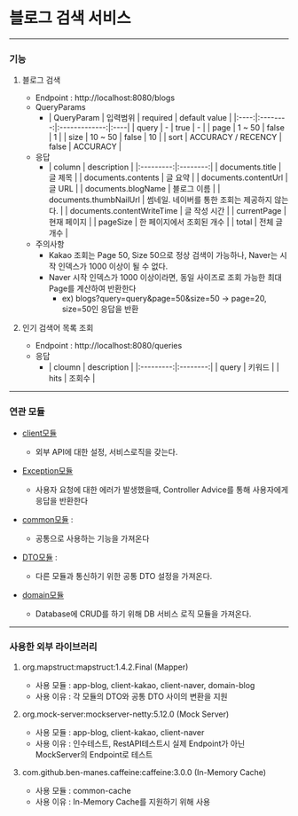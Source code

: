 # 블로그 검색 서비스

---

### 기능
1. 블로그 검색
    - Endpoint : http://localhost:8080/blogs
    - QueryParams
        - | QueryParam | 입력범위 | required | default value |
                    |:----:|:--------:|:-------------:|:----|
          | query      |  -   |    true     |       -       |
          | page          |  1 ~ 50  |    false     |       1       |
          | size          |  10 ~ 50  |    false     |       10       |
          | sort          |  ACCURACY / RECENCY  |    false     |       ACCURACY       |
    - 응답
        - |  column     | description |
                  |:---------:|:--------:|
          | documents.title        |   글 제목    |
          | documents.contents        |   글 요약    |
          | documents.contentUrl        |   글 URL    |
          | documents.blogName        |   블로그 이름    |
          | documents.thumbNailUrl        |  썸네일. 네이버를 통한 조회는 제공하지 않는다.    |
          | documents.contentWriteTime        |  글 작성 시간    |
          | currentPage        |  현재 페이지    |
          | pageSize        |  한 페이지에서 조회된 개수    |
          | total        |  전체 글 개수    |
    - 주의사항
        - Kakao 조회는 Page 50, Size 50으로 정상 검색이 가능하나, Naver는 시작 인덱스가 1000 이상이 될 수 없다.
        - Naver 시작 인덱스가 1000 이상이라면, 동일 사이즈로 조회 가능한 최대 Page를 계산하여 반환한다
            - ex) blogs?query=query&page=50&size=50   -> page=20, size=50인 응답을 반환

2. 인기 검색어 목록 조회
    - Endpoint : http://localhost:8080/queries
    - 응답
        - | cloumn | description |
                 |:---------:|:--------:|
          | query  |   키워드    |
          | hits      |   조회수    |

---
### 연관 모듈
- [client모듈](https://github.com/jhsong2580/subject/blob/main/client/README.md)
    - 외부 API에 대한 설정, 서비스로직을 갖는다.
- [Exception모듈](https://github.com/jhsong2580/subject/blob/main/exception-core/README.md)
    - 사용자 요청에 대한 에러가 발생했을때, Controller Advice를 통해 사용자에게 응답을 반환한다

- [common모듈](https://github.com/jhsong2580/subject/blob/main/common/README.md) :
    - 공통으로 사용하는 기능을 가져온다

- [DTO모듈](https://github.com/jhsong2580/subject/blob/main/core-dto/README.md) :
    - 다른 모듈과 통신하기 위한 공통 DTO 설정을 가져온다.

- [domain모듈](https://github.com/jhsong2580/subject/blob/main/domain-blog/README.md)
    - Database에 CRUD를 하기 위해 DB 서비스 로직 모듈을 가져온다.

---
### 사용한 외부 라이브러리
1. org.mapstruct:mapstruct:1.4.2.Final (Mapper)
   - 사용 모듈 : app-blog, client-kakao, client-naver, domain-blog
   - 사용 이유 : 각 모듈의 DTO와 공통 DTO 사이의 변환을 지원

2. org.mock-server:mockserver-netty:5.12.0 (Mock Server)
   - 사용 모듈 : app-blog, client-kakao, client-naver
   - 사용 이유 : 인수테스트, RestAPI테스트시 실제 Endpoint가 아닌 MockServer의 Endpoint로 테스트

3. com.github.ben-manes.caffeine:caffeine:3.0.0 (In-Memory Cache) 
   - 사용 모듈 : common-cache
   - 사용 이유 : In-Memory Cache를 지원하기 위해 사용
